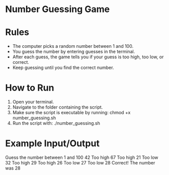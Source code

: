 # Number Guessing Game
# Rules
- The computer picks a random number between 1 and 100.
- You guess the number by entering guesses in the terminal.
- After each guess, the game tells you if your guess is too high, too low, or correct.
- Keep guessing until you find the correct number.

# How to Run
1. Open your terminal.
2. Navigate to the folder containing the script.
3. Make sure the script is executable by running: chmod +x number_guessing.sh
4. Run the script with: ./number_guessing.sh


# Example Input/Output

Guess the number between 1 and 100
42
Too high
67
Too high
21
Too low
32
Too high
29
Too high
26
Too low
27
Too low
28
Correct! The number was 28

